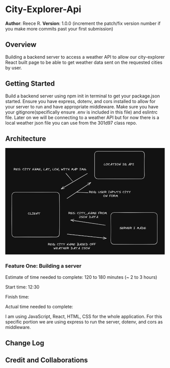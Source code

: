 # City-Explorer-Api

**Author**: Reece R.
**Version**: 1.0.0 (increment the patch/fix version number if you make more commits past your first submission)

## Overview
<!-- Provide a high level overview of what this application is and why you are building it, beyond the fact that it's an assignment for this class. (i.e. What's your problem domain?) -->
Building a backend server to access a weather API to allow our city-explorer React built page to be able to get weather data sent on the requested cities by user.

## Getting Started
<!-- What are the steps that a user must take in order to build this app on their own machine and get it running? -->
Build a backend server using npm init in terminal to get your package.json started.  Ensure you have express, dotenv, and cors installed to allow for your server to run and have appropriate middleware.  Make sure you have your gitignore(specifically ensure .env is included in this file) and eslintrc file.
Later on we will be connecting to a weather API but for now there is a local weather json file you can use from the 301d97 class repo.

## Architecture

![Alt text](WRRC-lab07.png)

### Feature One: Building a server

Estimate of time needed to complete: 120 to 180 minutes (~ 2 to 3 hours)

Start time: 12:30

Finish time:

Actual time needed to complete:

I am using JavaScript, React, HTML, CSS for the whole application.  For this specific portion we are using express to run the server, dotenv, and cors as middleware.
<!-- Provide a detailed description of the application design. What technologies (languages, libraries, etc) you're using, and any other relevant design information. -->

## Change Log
<!-- Use this area to document the iterative changes made to your application as each feature is successfully implemented. Use time stamps. Here's an example:

01-01-2001 4:59pm - Application now has a fully-functional express server, with a GET route for the location resource. -->

## Credit and Collaborations
<!-- Give credit (and a link) to other people or resources that helped you build this application. -->

